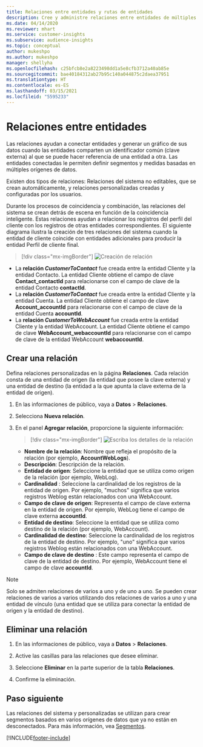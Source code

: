 ```yaml
---
title: Relaciones entre entidades y rutas de entidades
description: Cree y administre relaciones entre entidades de múltiples fuentes de datos.
ms.date: 04/14/2020
ms.reviewer: mhart
ms.service: customer-insights
ms.subservice: audience-insights
ms.topic: conceptual
author: mukeshpo
ms.author: mukeshpo
manager: shellyha
ms.openlocfilehash: c25bfcb8e2a8223498dd1a5e8cfb3712a40ab85e
ms.sourcegitcommit: bae40184312ab27b95c140a044875c2daea37951
ms.translationtype: HT
ms.contentlocale: es-ES
ms.lasthandoff: 03/15/2021
ms.locfileid: "5595233"
---
```

# <a name="relationships-between-entities"></a>Relaciones entre entidades

Las relaciones ayudan a conectar entidades y generar un gráfico de sus datos cuando las entidades comparten un identificador común (clave externa) al que se puede hacer referencia de una entidad a otra. Las entidades conectadas le permiten definir segmentos y medidas basadas en múltiples orígenes de datos.

Existen dos tipos de relaciones: Relaciones del sistema no editables, que se crean automáticamente, y relaciones personalizadas creadas y configuradas por los usuarios.

Durante los procesos de coincidencia y combinación, las relaciones del sistema se crean detrás de escena en función de la coincidencia inteligente. Estas relaciones ayudan a relacionar los registros del perfil del cliente con los registros de otras entidades correspondientes. El siguiente diagrama ilustra la creación de tres relaciones del sistema cuando la entidad de cliente coincide con entidades adicionales para producir la entidad Perfil de cliente final.

> [!div class="mx-imgBorder"]
> ![Creación de relación](media/relationships-entities-merge.png "Creación de relación")

- La **relación *CustomerToContact*** fue creada entre la entidad Cliente y la entidad Contacto. La entidad Cliente obtiene el campo de clave **Contact_contactId** para relacionarse con el campo de clave de la entidad Contacto **contactId**.
- La **relación *CustomerToContact*** fue creada entre la entidad Cliente y la entidad Cuenta. La entidad Cliente obtiene el campo de clave **Account_accountId** para relacionarse con el campo de clave de la entidad Cuenta **accountId**.
- La **relación *CustomerToWebAccount*** fue creada entre la entidad Cliente y la entidad WebAccount. La entidad Cliente obtiene el campo de clave **WebAccount_webaccountId** para relacionarse con el campo de clave de la entidad WebAccount **webaccountId**.

## <a name="create-a-relationship"></a>Crear una relación

Defina relaciones personalizadas en la página **Relaciones**. Cada relación consta de una entidad de origen (la entidad que posee la clave externa) y una entidad de destino (la entidad a la que apunta la clave externa de la entidad de origen).

1. En las informaciones de público, vaya a **Datos** > **Relaciones**.

2. Selecciona **Nueva relación**.

3. En el panel **Agregar relación**, proporcione la siguiente información:

   > [!div class="mx-imgBorder"]
   > ![Escriba los detalles de la relación](media/relationships-add.png "Escriba los detalles de la relación")

   - **Nombre de la relación**: Nombre que refleja el propósito de la relación (por ejemplo, **AccountWebLogs**).
   - **Descripción**: Descripción de la relación.
   - **Entidad de origen**: Seleccione la entidad que se utiliza como origen de la relación (por ejemplo, WebLog).
   - **Cardinalidad** : Seleccione la cardinalidad de los registros de la entidad de origen. Por ejemplo, "muchos" significa que varios registros Weblog están relacionados con una WebAccount.
   - **Campo de clave de origen**: Representa el campo de clave externa en la entidad de origen. Por ejemplo, WebLog tiene el campo de clave externa **accountId**.
   - **Entidad de destino**: Seleccione la entidad que se utiliza como destino de la relación (por ejemplo, WebAccount).
   - **Cardinalidad de destino**: Seleccione la cardinalidad de los registros de la entidad de destino. Por ejemplo, "uno" significa que varios registros Weblog están relacionados con una WebAccount.
   - **Campo de clave de destino** : Este campo representa el campo de clave de la entidad de destino. Por ejemplo, WebAccount tiene el campo de clave **accountId**.

> [!NOTE]
> Solo se admiten relaciones de varios a uno y de uno a uno. Se pueden crear relaciones de varios a varios utilizando dos relaciones de varios a uno y una entidad de vínculo (una entidad que se utiliza para conectar la entidad de origen y la entidad de destino).

## <a name="delete-a-relationship"></a>Eliminar una relación

1. En las informaciones de público, vaya a **Datos** > **Relaciones**.

2. Active las casillas para las relaciones que desee eliminar.

3. Seleccione **Eliminar** en la parte superior de la tabla **Relaciones**.

4. Confirme la eliminación.

## <a name="next-step"></a>Paso siguiente

Las relaciones del sistema y personalizadas se utilizan para crear segmentos basados en varios orígenes de datos que ya no están en desconectados. Para más información, vea [Segmentos](segments.md).


[!INCLUDE[footer-include](../includes/footer-banner.md)]